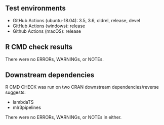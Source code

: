 ## Test environments 
- GitHub Actions (ubuntu-18.04): 3.5, 3.6, oldrel, release, devel
- GitHub Actions (windows): release
- Github Actions (macOS): release

## R CMD check results
There were no ERRORs, WARNINGs, or NOTEs.

## Downstream dependencies

R CMD CHECK was run on two CRAN downstream dependencies/reverse suggests:
- lambdaTS
- mlr3pipelines 

There were no ERRORs, WARNINGs, or NOTEs in either.
